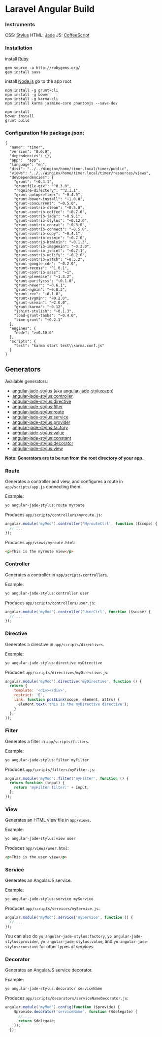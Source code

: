 # Laravel Angular Build

### Instruments

CSS: [Stylus](http://stylus-lang.com/)
HTML: [Jade](http://jade-lang.com/)
JS: [CoffeeScript](http://coffeescript.org/)

### Installation

install [Ruby](http://rubyinstaller.org/)

    gem source -a http://rubygems.org/
    gem install sass

install [Node.js](https://nodejs.org/en/download/package-manager/)
go to the app root

    npm install -g grunt-cli
    npm install -g bower
    npm install -g karma-cli
    npm install karma jasmine-core phantomjs --save-dev

    npm install
    bower install
    grunt build
    
### Configuration file package.json:


    {
      "name": "timer",
      "version": "0.0.0",
      "dependencies": {},
      "app":  "app",
      "language": "en",
      "dist": "../../Winginx/home/timer.local/timer/public",
      "views": "../../Winginx/home/timer.local/timer/resources/views",
      "devDependencies": {
        "grunt": "~0.4.1",
        "gruntfile-gtx": "^0.3.0",
        "require-directory": "^2.1.1",
        "grunt-autoprefixer": "~0.4.0",
        "grunt-bower-install": "~1.0.0",
        "grunt-concurrent": "~0.5.0",
        "grunt-contrib-clean": "~0.5.0",
        "grunt-contrib-coffee": "~0.7.0",
        "grunt-contrib-jade": "~0.9.1",
        "grunt-contrib-stylus": "~0.12.0",
        "grunt-contrib-concat": "~0.3.0",
        "grunt-contrib-connect": "~0.5.0",
        "grunt-contrib-copy": "~0.4.1",
        "grunt-contrib-cssmin": "~0.7.0",
        "grunt-contrib-htmlmin": "~0.1.3",
        "grunt-contrib-imagemin": "~0.3.0",
        "grunt-contrib-jshint": "~0.7.1",
        "grunt-contrib-uglify": "~0.2.0",
        "grunt-contrib-watch": "~0.5.2",
        "grunt-google-cdn": "~0.2.0",
        "grunt-recess": "^1.0.1",
        "grunt-contrib-sass": "~1",
        "grunt-pleeease": "~1.3.2",
        "grunt-purifycss": "~0.1.0",
        "grunt-newer": "~0.6.1",
        "grunt-ngmin": "~0.0.2",
        "grunt-rev": "~0.1.0",
        "grunt-svgmin": "~0.2.0",
        "grunt-usemin": "~2.0.0",
        "grunt-karma": "~0.12",
        "jshint-stylish": "~0.1.3",
        "load-grunt-tasks": "~0.4.0",
        "time-grunt": "~0.2.1"
      },
      "engines": {
        "node": ">=0.10.0"
      },
      "scripts": {
        "test": "karma start test\\karma.conf.js"
      }
    }


## Generators

Available generators:

* [angular-jade-stylus](#app) (aka [angular-jade-stylus:app](#app))
* [angular-jade-stylus:controller](#controller)
* [angular-jade-stylus:directive](#directive)
* [angular-jade-stylus:filter](#filter)
* [angular-jade-stylus:route](#route)
* [angular-jade-stylus:service](#service)
* [angular-jade-stylus:provider](#service)
* [angular-jade-stylus:factory](#service)
* [angular-jade-stylus:value](#service)
* [angular-jade-stylus:constant](#service)
* [angular-jade-stylus:decorator](#decorator)
* [angular-jade-stylus:view](#view)

**Note: Generators are to be run from the root directory of your app.**

### Route
Generates a controller and view, and configures a route in `app/scripts/app.js` connecting them.

Example:
```bash
yo angular-jade-stylus:route myroute
```

Produces `app/scripts/controllers/myroute.js`:
```javascript
angular.module('myMod').controller('MyrouteCtrl', function ($scope) {
  // ...
});
```

Produces `app/views/myroute.html`:
```html
<p>This is the myroute view</p>
```

### Controller
Generates a controller in `app/scripts/controllers`.

Example:
```bash
yo angular-jade-stylus:controller user
```

Produces `app/scripts/controllers/user.js`:
```javascript
angular.module('myMod').controller('UserCtrl', function ($scope) {
  // ...
});
```
### Directive
Generates a directive in `app/scripts/directives`.

Example:
```bash
yo angular-jade-stylus:directive myDirective
```

Produces `app/scripts/directives/myDirective.js`:
```javascript
angular.module('myMod').directive('myDirective', function () {
  return {
    template: '<div></div>',
    restrict: 'E',
    link: function postLink(scope, element, attrs) {
      element.text('this is the myDirective directive');
    }
  };
});
```

### Filter
Generates a filter in `app/scripts/filters`.

Example:
```bash
yo angular-jade-stylus:filter myFilter
```

Produces `app/scripts/filters/myFilter.js`:
```javascript
angular.module('myMod').filter('myFilter', function () {
  return function (input) {
    return 'myFilter filter:' + input;
  };
});
```

### View
Generates an HTML view file in `app/views`.

Example:
```bash
yo angular-jade-stylus:view user
```

Produces `app/views/user.html`:
```html
<p>This is the user view</p>
```

### Service
Generates an AngularJS service.

Example:
```bash
yo angular-jade-stylus:service myService
```

Produces `app/scripts/services/myService.js`:
```javascript
angular.module('myMod').service('myService', function () {
  // ...
});
```

You can also do `yo angular-jade-stylus:factory`, `yo angular-jade-stylus:provider`, `yo angular-jade-stylus:value`, and `yo angular-jade-stylus:constant` for other types of services.

### Decorator
Generates an AngularJS service decorator.

Example:
```bash
yo angular-jade-stylus:decorator serviceName
```

Produces `app/scripts/decorators/serviceNameDecorator.js`:
```javascript
angular.module('myMod').config(function ($provide) {
    $provide.decorator('serviceName', function ($delegate) {
      // ...
      return $delegate;
    });
  });
```
